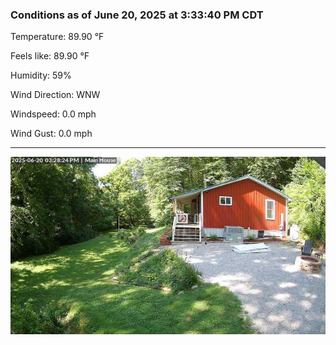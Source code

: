 ### Conditions as of June 20, 2025 at 3:33:40 PM CDT 

Temperature: 89.90 &deg;F

Feels like: 89.90 &deg;F

Humidity: 59%

Wind Direction: WNW

Windspeed: 0.0 mph

Wind Gust: 0.0 mph

---

<img src="./images/latest.jpeg"/>

